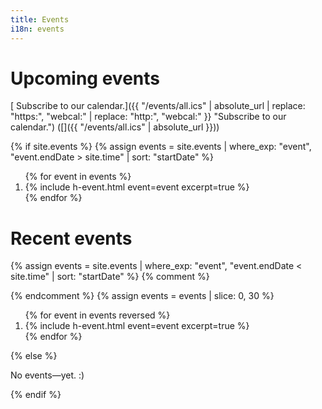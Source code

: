 ```yaml
---
title: Events
i18n: events
---
```


# Upcoming events

[<img alt="" src="{% link static/images/icon.calendar.svg %}" class="calendar icon" /> Subscribe to our calendar.]({{ "/events/all.ics" | absolute_url | replace: "https:", "webcal:" | replace: "http:", "webcal:" }} "Subscribe to our calendar.")
([<img alt="" src="{% link static/images/icon.download.svg %}" class="download icon" />]({{ "/events/all.ics" | absolute_url }}))

{% if site.events %}
{% assign events = site.events | where_exp: "event", "event.endDate > site.time" | sort: "startDate" %}
<ol class="h-events">
{% for event in events %}
    <li>
        {% include h-event.html event=event excerpt=true %}
    </li>
{% endfor %}
</ol><!-- .h-events -->

# Recent events

{% assign events = site.events | where_exp: "event", "event.endDate < site.time" | sort: "startDate" %}
{% comment %}
<!--
    When Jekyll can paginate collections natively, this can be updated.
    For now, we slice to the most recent 30 events so that this page
    does not grow too much. It means we can't publish archive listing
    pages in paginated form, but the permalinks will always be online.
-->
{% endcomment %}
{% assign events = events | slice: 0, 30 %}
<ol class="h-events">
{% for event in events reversed %}
    <li>
        {% include h-event.html event=event excerpt=true %}
    </li>
{% endfor %}
</ol><!-- .h-events -->
{% else %}
<p>No events&mdash;yet. :)</p>
{% endif %}
